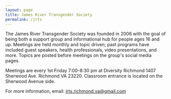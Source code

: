 ```yaml
---
layout: page
title: James River Transgender Society
permalink: /jrts
---
```


The James River Transgender Society was founded in 2006 with the goal of being both a support group and informational hub for people ages 16 and up. Meetings are held monthly and topic driven; past programs have included guest speakers, health professionals, video presentations, and more. Topics are posted before meetings on the group's social media pages.

Meetings are every 1st Friday 7:00-8:30 pm at Diversity Richmond 1407 Sherwood Ave. Richmond VA 23220.
Classroom entrance is located on the Sherwood Avenue side.

For more information, email: jrts.richmond.va@gmail.com